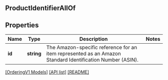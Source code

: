 ## ProductIdentifierAllOf

## Properties

Name | Type | Description | Notes
------------ | ------------- | ------------- | -------------
**id** | **string** | The Amazon-specific reference for an item represented as an Amazon Standard Identification Number (ASIN). |

[[OrderingV1 Models]](../) [[API list]](../../Api) [[README]](../../../README.md)
